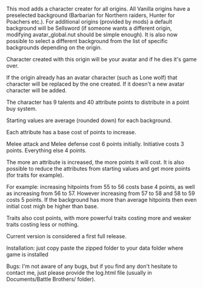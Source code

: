 This mod adds a character creater for all origins. All Vanilla origins have a preselected background (Barbarian for Northern raiders, Hunter for Poachers etc.). For additional origins (provided by mods) a default background will be Sellsword (if someone wants a different origin, modifying avatar_global.nut should be simple enough). It is also now possible to select a different background from the list of specific backgrounds depending on the origin.

Character created with this origin will be your avatar and if he dies it's game over.

If the origin already has an avatar character (such as Lone wolf) that character will be replaced by the one created. If it doesn't a new avatar character will be added. 

The character has 9 talents and 40 attribute points to distribute in a point buy system.

Starting values are average (rounded down) for each background.

Each attribute has a base cost of points to increase. 

Melee attack and Melee defense cost 6 points initially.
Initiative costs 3 points.
Everything else 4 points.

The more an attribute is increased, the more points it will cost. It is also possible to reduce the attributes from starting values and get more points (for traits for example).

For example: increasing hitpoints from 55 to 56 costs base 4 points, as well as increasing from 56 to 57. However increasing from 57 to 58 and 58 to 59 costs 5 points. If the background has more than average hitpoints then even initial cost migh be higher than base.

Traits also cost points, with more powerful traits costing more and weaker traits costing less or nothing.

Current version is considered a first full release.

Installation:
just copy paste the zipped folder to your data folder where game is installed

Bugs:
I'm not aware of any bugs, but if you find any don't hesitate to contact me, just please provide the log.html file (usually in Documents/Battle Brothers/ folder).



